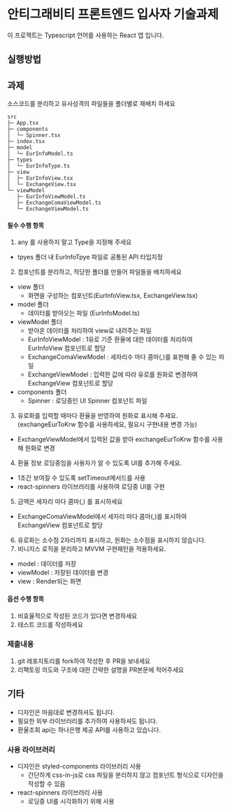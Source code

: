 # 안티그래비티 프론트엔드 입사자 기술과제

이 프로젝트는 Typescript 언어를 사용하는 React 앱 입니다.

## 실행방법


## 과제

소스코드를 분리하고 유사성격의 파일들을 폴더별로 재배치 하세요

```
src
├─ App.tsx
├─ components
│  └─ Spinner.tsx
├─ index.tsx
├─ model
│  └─ EurInfoModel.ts
├─ types
│  └─ EurInfoType.ts
├─ view
│  ├─ EurInfoView.tsx
│  └─ ExchangeView.tsx
└─ viewModel
   ├─ EurInfoViewModel.ts
   ├─ ExchangeComaViewModel.ts
   └─ ExchangeViewModel.ts
```

#### 필수 수행 항목

1. any 를 사용하지 말고 Type을 지정해 주세요
- tpyes 폴더 내 EurInfoTpye 파일로 공통된 API 타입지정   
2. 컴포넌트를 분리하고, 적당한 폴더를 만들어 파일들을 배치하세요
- view 폴더   
  - 화면을 구성하는 컴포넌트(EurInfoView.tsx,  ExchangeView.tsx)   
- model 폴더   
  - 데이터를 받아오는 파일 (EurInfoModel.ts)   
- viewModel 폴더   
  - 받아온 데이터를 처리하여 view로 내려주는 파일   
  - EurInfoViewModel : 1유로 기준 환율에 대한 데이터를 처리하여 EurInfoView 컴포넌트로 할당   
  - ExchangeComaViewModel : 세자리수 마다 콤마(,)를 표현해 줄 수 있는 파일   
  - ExchangeViewModel : 입력한 값에 따라 유로를 원화로 변경하여 ExchangeView 컴포넌트로 할당   
- components 폴더   
  - Spinner : 로딩중인 UI Spinner 컴포넌트 파일   
3. 유로화를 입력할 때마다 환율을 반영하여 원화로 표시해 주세요. (exchangeEurToKrw 함수를 사용하세요, 필요시 구현내용 변경 가능)
- ExchangeViewModel에서 입력된 값을 받아 exchangeEurToKrw 함수를 사용해 원화로 변경    
4. 환율 정보 로딩중임을 사용자가 알 수 있도록 UI를 추가해 주세요.
- 1초간 보여질 수 있도록 setTimeout메서드를 사용   
- react-spinners 라이브러리를 사용하여 로딩중 UI를 구현   
5. 금액은 세자리 마다 콤마(,) 를 표시하세요
- ExchangeComaViewModel에서 세자리 마다 콤마(,)를 표시하여 ExchangeView 컴포넌트로 할당   
6. 유로화는 소수점 2자리까지 표시하고, 원화는 소수점을 표시하지 않습니다.
7. 비니지스 로직을 분리하고 MVVM 구현패턴을 적용하세요.
- model : 데이터를 저장   
- viewModel : 저장된 데이터를 변경   
- view : Render되는 화면   


#### 옵션 수행 항목

1. 비효율적으로 작성된 코드가 있다면 변경하세요
2. 테스트 코드를 작성하세요

### 제출내용

1. git 레포지토리를 fork하여 작성한 후 PR을 보내세요
2. 리팩토링 의도와 구조에 대한 간략한 설명을 PR본문에 적어주세요


## 기타
- 디자인은 마음대로 변경하셔도 됩니다.
- 필요한 외부 라이브러리를 추가하여 사용하셔도 됩니다.
- 환율조회 api는 하나은행 제공 API를 사용하고 있습니다.


### 사용 라이브러리
- 디자인은 styled-components 라이브러리 사용   
  - 간단하게 css-in-js로 css 파일을 분리하지 않고 컴포넌트 형식으로 디자인을 작성할 수 있음   
- react-spinners 라이브러리 사용    
  - 로딩중 UI를 시각화하기 위해 사용    
